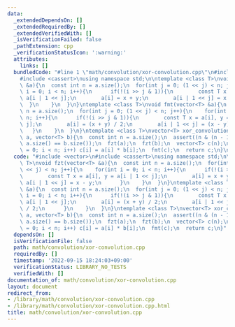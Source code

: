 ```yaml
---
data:
  _extendedDependsOn: []
  _extendedRequiredBy: []
  _extendedVerifiedWith: []
  _isVerificationFailed: false
  _pathExtension: cpp
  _verificationStatusIcon: ':warning:'
  attributes:
    links: []
  bundledCode: "#line 1 \"math/convolution/xor-convolution.cpp\"\n#include <vector>\n\
    #include <cassert>\nusing namespace std;\n\ntemplate <class T>\nvoid fzt(vector<T>\
    \ &a){\n  const int n = a.size();\n  for(int j = 0; (1 << j) < n; j++){\n    for(int\
    \ i = 0; i < n; i++){\n      if(!(i >> j & 1)){\n        const T x = a[i], y =\
    \ a[i | 1 << j];\n        a[i] = x + y;\n        a[i | 1 << j] = x - y;\n    \
    \  }\n    }\n  }\n}\ntemplate <class T>\nvoid fmt(vector<T> &a){\n  const int\
    \ n = a.size();\n  for(int j = 0; (1 << j) < n; j++){\n    for(int i = 0; i <\
    \ n; i++){\n      if(!(i >> j & 1)){\n        const T x = a[i], y = a[i | 1 <<\
    \ j];\n        a[i] = (x + y) / 2;\n        a[i | 1 << j] = (x - y) / 2;\n   \
    \   }\n    }\n  }\n}\ntemplate <class T>\nvector<T> xor_convolution(vector<T>\
    \ a, vector<T> b){\n  const int n = a.size();\n  assert((n & (n - 1)) == 0 &&\
    \ a.size() == b.size());\n  fzt(a);\n  fzt(b);\n  vector<T> c(n);\n  for(int i\
    \ = 0; i < n; i++) c[i] = a[i] * b[i];\n  fmt(c);\n  return c;\n}\n"
  code: "#include <vector>\n#include <cassert>\nusing namespace std;\n\ntemplate <class\
    \ T>\nvoid fzt(vector<T> &a){\n  const int n = a.size();\n  for(int j = 0; (1\
    \ << j) < n; j++){\n    for(int i = 0; i < n; i++){\n      if(!(i >> j & 1)){\n\
    \        const T x = a[i], y = a[i | 1 << j];\n        a[i] = x + y;\n       \
    \ a[i | 1 << j] = x - y;\n      }\n    }\n  }\n}\ntemplate <class T>\nvoid fmt(vector<T>\
    \ &a){\n  const int n = a.size();\n  for(int j = 0; (1 << j) < n; j++){\n    for(int\
    \ i = 0; i < n; i++){\n      if(!(i >> j & 1)){\n        const T x = a[i], y =\
    \ a[i | 1 << j];\n        a[i] = (x + y) / 2;\n        a[i | 1 << j] = (x - y)\
    \ / 2;\n      }\n    }\n  }\n}\ntemplate <class T>\nvector<T> xor_convolution(vector<T>\
    \ a, vector<T> b){\n  const int n = a.size();\n  assert((n & (n - 1)) == 0 &&\
    \ a.size() == b.size());\n  fzt(a);\n  fzt(b);\n  vector<T> c(n);\n  for(int i\
    \ = 0; i < n; i++) c[i] = a[i] * b[i];\n  fmt(c);\n  return c;\n}"
  dependsOn: []
  isVerificationFile: false
  path: math/convolution/xor-convolution.cpp
  requiredBy: []
  timestamp: '2022-09-15 18:24:03+09:00'
  verificationStatus: LIBRARY_NO_TESTS
  verifiedWith: []
documentation_of: math/convolution/xor-convolution.cpp
layout: document
redirect_from:
- /library/math/convolution/xor-convolution.cpp
- /library/math/convolution/xor-convolution.cpp.html
title: math/convolution/xor-convolution.cpp
---
```

